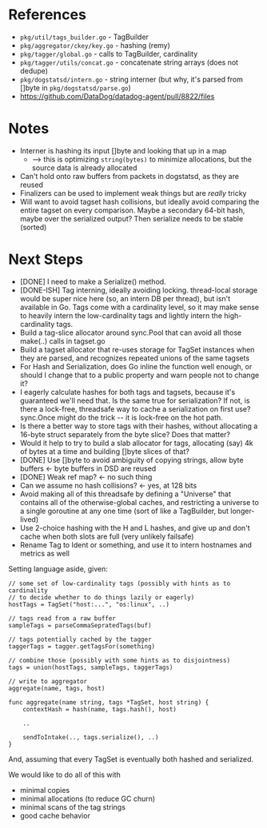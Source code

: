 # References

 * `pkg/util/tags_builder.go` - TagBuilder
 * `pkg/aggregator/ckey/key.go` - hashing (remy)
 * `pkg/tagger/global.go` - calls to TagBuilder, cardinality
 * `pkg/tagger/utils/concat.go` - concatenate string arrays (does not dedupe)
 * `pkg/dogstatsd/intern.go` - string interner (but why, it's parsed from []byte in `pkg/dogstatsd/parse.go`)
 * https://github.com/DataDog/datadog-agent/pull/8822/files

# Notes

* Interner is hashing its input []byte and looking that up in a map
  * --> this is optimizing `string(bytes)` to minimize allocations, but the source data is already allocated
* Can't hold onto raw buffers from packets in dogstatsd, as they are reused
* Finalizers can be used to implement weak things but are _really_ tricky
* Will want to avoid tagset hash collisions, but ideally avoid comparing the entire tagset on every comparison.
  Maybe a secondary 64-bit hash, maybe over the serialized output?  Then serialize needs to be stable (sorted)

# Next Steps

* [DONE] I need to make a Serialize() method.
* [DONE-ISH] Tag interning, ideally avoiding locking.  thread-local storage would be super nice here (so, an intern DB per thread), but isn't available in Go.  Tags come with a cardinality level, so it may make sense to heavily intern the low-cardinality tags and lightly intern the high-cardinality tags.
* Build a tag-slice allocator around sync.Pool that can avoid all those make(..) calls in tagset.go
* Build a tagset allocator that re-uses storage for TagSet instances when they are parsed, and recognizes repeated unions of the same tagsets
* For Hash and Serialization, does Go inline the function well enough, or should I change that to a public property and warn people not to change it?
* I eagerly calculate hashes for both tags and tagsets, because it's guaranteed we'll need that.  Is the same true for serialization?  If not, is there a lock-free, threadsafe way to cache a serialization on first use?  sync.Once might do the trick -- it is lock-free on the hot path.
* Is there a better way to store tags with their hashes, without allocating a 16-byte struct separately from the byte slice?  Does that matter?
* Would it help to try to build a slab allocator for tags, allocating (say) 4k of bytes at a time and building []byte slices of that?
* [DONE] Use []byte to avoid ambiguity of copying strings, allow byte buffers ← byte buffers in DSD are reused
* [DONE] Weak ref map? ← no such thing
* Can we assume no hash collisions? ← yes, at 128 bits
* Avoid making all of this threadsafe by defining a "Universe" that contains all of the otherwise-global caches, and restricting a universe to a single goroutine at any one time (sort of like a TagBuilder, but longer-lived)
* Use 2-choice hashing with the H and L hashes, and give up and don't cache when both slots are full (very unlikely failsafe)
* Rename Tag to Ident or something, and use it to intern hostnames and metrics as well

Setting language aside, given:

```
// some set of low-cardinality tags (possibly with hints as to cardinality
// to decide whether to do things lazily or eagerly)
hostTags = TagSet("host:...", "os:linux", ..)

// tags read from a raw buffer
sampleTags = parseCommaSepratedTags(buf)

// tags potentially cached by the tagger
taggerTags = tagger.getTagsFor(something)

// combine those (possibly with some hints as to disjointness)
tags = union(hostTags, sampleTags, taggerTags)

// write to aggregator
aggregate(name, tags, host)

func aggregate(name string, tags *TagSet, host string) {
    contextHash = hash(name, tags.hash(), host)

    ..

    sendToIntake(.., tags.serialize(), ..)
}
```

And, assuming that every TagSet is eventually both hashed and serialized.

We would like to do all of this with

* minimal copies
* minimal allocations (to reduce GC churn)
* minimal scans of the tag strings
* good cache behavior
